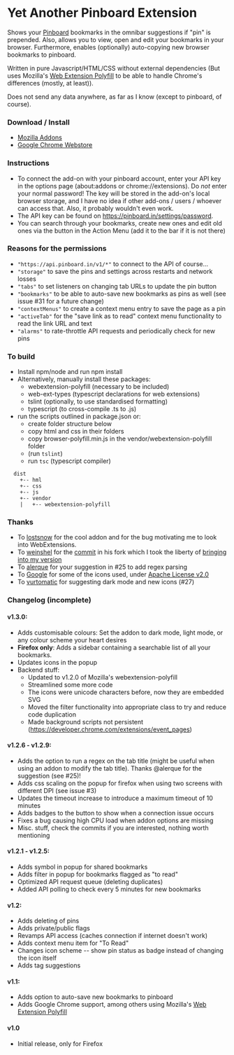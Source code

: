 # Yet Another Pinboard Extension
Shows your [Pinboard](https://pinboard.in) bookmarks in the omnibar suggestions if "pin" is prepended.
Also, allows you to view, open and edit your bookmarks in your browser.
Furthermore, enables (optionally) auto-copying new browser bookmarks to pinboard.

Written in pure Javascript/HTML/CSS without external dependencies (But uses Mozilla's [Web Extension Polyfill](https://github.com/mozilla/webextension-polyfill) to be able to handle Chrome's differences (mostly, at least)). 

Does not send any data anywhere, as far as I know (except to pinboard, of course).

### Download / Install
* [Mozilla Addons](https://addons.mozilla.org/en-US/firefox/addon/yet-another-pinboard-extension/)
* [Google Chrome Webstore](https://chrome.google.com/webstore/detail/yet-another-pinboard-exte/dbjklnfejfpbamlcgcpmclkhbodmmbko)

### Instructions
* To connect the add-on with your pinboard account, enter your API key in the options page (about:addons or chrome://extensions). Do *not* enter your normal password! The key will be stored in the add-on's local browser storage, and I have no idea if other add-ons / users / whoever can access that. Also, it probably wouldn't even work.
* The API key can be found on https://pinboard.in/settings/password.
* You can search through your bookmarks, create new ones and edit old ones via the button in the Action Menu (add it to the bar if it is not there)

### Reasons for the permissions
* `"https://api.pinboard.in/v1/*"` to connect to the API of course...
* `"storage"` to save the pins and settings across restarts and network losses
* `"tabs"` to set listeners on changing tab URLs to update the pin button
* `"bookmarks"` to be able to auto-save new bookmarks as pins as well (see issue #31 for a future change)
* `"contextMenus"` to create a context menu entry to save the page as a pin
* `"activeTab"` for the "save link as to read" context menu functionality to read the link URL and text
* `"alarms"` to rate-throttle API requests and periodically check for new pins

### To build
* Install npm/node and run npm install
* Alternatively, manually install these packages:
  * webextension-polyfill (necessary to be included)
  * web-ext-types (typescript declarations for web extensions)
  * tslint (optionally, to use standardised formatting)
  * typescript (to cross-compile .ts to .js)
* run the scripts outlined in package.json or:
  * create folder structure below
  * copy html and css in their folders
  * copy browser-polyfill.min.js in the vendor/webextension-polyfill folder
  * (run `tslint`)
  * run `tsc` (typescript compiler)
```
  dist
    +-- hml
    +-- css
    +-- js
    +-- vendor
    |   +-- webextension-polyfill
  ```
### Thanks
* To [lostsnow](https://github.com/lostsnow/pinboard-firefox) for the cool addon and for the bug motivating me to look into WebExtensions.
* To [weinshel](https://github.com/weinshel) for the [commit](https://github.com/seeba8/yet-another-pinboard-extension/commit/3a2c969389d40c357646d0ce97a4425a737c31c6) in his fork which I took the liberty of [bringing into my version](https://github.com/seeba8/yet-another-pinboard-extension/commit/d285bf935facea7a397bab503256e24f1a45c257)
* To [alerque](https://github.com/alerque) for your suggestion in #25 to add regex parsing
* To [Google](https://material.io/icons) for some of the icons used, under [Apache License v2.0](https://www.apache.org/licenses/LICENSE-2.0)
* To [vurtomatic](https://github.com/vurtomatic) for suggesting dark mode and new icons (#27)

### Changelog (incomplete)

#### v1.3.0:
* Adds customisable colours: Set the addon to dark mode, light mode, or any colour scheme your heart desires
* **Firefox only**: Adds a sidebar containing a searchable list of all your bookmarks.
* Updates icons in the popup
* Backend stuff:
  * Updated to v1.2.0 of Mozilla's webextension-polyfill
  * Streamlined some more code
  * The icons were unicode characters before, now they are embedded SVG
  * Moved the filter functionality into appropriate class to try and reduce code duplication
  * Made background scripts not persistent (https://developer.chrome.com/extensions/event_pages)


#### v1.2.6 - v1.2.9:
* Adds the option to run a regex on the tab title (might be useful when using an addon to modify the tab title). Thanks @alerque for the suggestion (see #25)!
* Adds css scaling on the popup for firefox when using two screens with different DPI (see issue #3)
* Updates the timeout increase to introduce a maximum timeout of 10 minutes
* Adds badges to the button to show when a connection issue occurs
* Fixes a bug causing high CPU load when addon options are missing
* Misc. stuff, check the commits if you are interested, nothing worth mentioning

#### v1.2.1 - v1.2.5:
* Adds symbol in popup for shared bookmarks
* Adds filter in popup for bookmarks flagged as "to read"
* Optimized API request queue (deleting duplicates)
* Added API polling to check every 5 minutes for new bookmarks

#### v1.2: 
* Adds deleting of pins
* Adds private/public flags
* Revamps API access (caches connection if internet doesn't work)
* Adds context menu item for "To Read"
* Changes icon scheme -- show pin status as badge instead of changing the icon itself
* Adds tag suggestions

#### v1.1:
* Adds option to auto-save new bookmarks to pinboard
* Adds Google Chrome support, among others using Mozilla's [Web Extension Polyfill](https://github.com/mozilla/webextension-polyfill)

#### v1.0
* Initial release, only for Firefox

